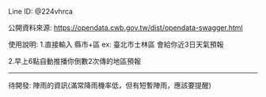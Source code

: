 Line ID: @224vhrca

公開資料來源: https://opendata.cwb.gov.tw/dist/opendata-swagger.html

使⽤說明:
1.直接輸入 縣市+區
ex: 臺北市士林區
會給你近3日天氣預報

2.早上6點自動推播你倒數2次傳的地區預報



---
待開發:
陣雨的資訊(滿常降雨機率低，但有短暫陣雨，應該要提醒)